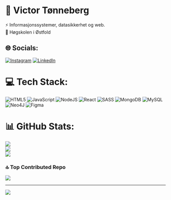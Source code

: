 # 💫 Victor Tønneberg
⚡ Informasjonssystemer, datasikkerhet og web.<br>🔭 Høgskolen i Østfold


## 🌐 Socials:
[![Instagram](https://img.shields.io/badge/Instagram-%23E4405F.svg?logo=Instagram&logoColor=white)](https://instagram.com/https://www.instagram.com/victortonneberg/) [![LinkedIn](https://img.shields.io/badge/LinkedIn-%230077B5.svg?logo=linkedin&logoColor=white)](https://linkedin.com/in/https://no.linkedin.com/in/victortonneberg) 

# 💻 Tech Stack:
![HTML5](https://img.shields.io/badge/html5-%23E34F26.svg?style=for-the-badge&logo=html5&logoColor=white) ![JavaScript](https://img.shields.io/badge/javascript-%23323330.svg?style=for-the-badge&logo=javascript&logoColor=%23F7DF1E) ![NodeJS](https://img.shields.io/badge/node.js-6DA55F?style=for-the-badge&logo=node.js&logoColor=white) ![React](https://img.shields.io/badge/react-%2320232a.svg?style=for-the-badge&logo=react&logoColor=%2361DAFB) ![SASS](https://img.shields.io/badge/SASS-hotpink.svg?style=for-the-badge&logo=SASS&logoColor=white) ![MongoDB](https://img.shields.io/badge/MongoDB-%234ea94b.svg?style=for-the-badge&logo=mongodb&logoColor=white) ![MySQL](https://img.shields.io/badge/mysql-4479A1.svg?style=for-the-badge&logo=mysql&logoColor=white) ![Neo4J](https://img.shields.io/badge/Neo4j-008CC1?style=for-the-badge&logo=neo4j&logoColor=white) ![Figma](https://img.shields.io/badge/figma-%23F24E1E.svg?style=for-the-badge&logo=figma&logoColor=white)
# 📊 GitHub Stats:
![](https://github-readme-stats.vercel.app/api?username=victortonneberg&theme=onedark&hide_border=false&include_all_commits=false&count_private=false)<br/>
![](https://nirzak-streak-stats.vercel.app/?user=victortonneberg&theme=onedark&hide_border=false)<br/>
![](https://github-readme-stats.vercel.app/api/top-langs/?username=victortonneberg&theme=onedark&hide_border=false&include_all_commits=false&count_private=false&layout=compact)

### 🔝 Top Contributed Repo
![](https://github-contributor-stats.vercel.app/api?username=victortonneberg&limit=5&theme=dark&combine_all_yearly_contributions=true)

---
[![](https://visitcount.itsvg.in/api?id=victortonneberg&icon=0&color=0)](https://visitcount.itsvg.in)

<!-- Proudly created with GPRM ( https://gprm.itsvg.in ) -->
